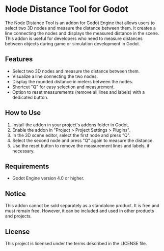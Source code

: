 # Node Distance Tool for Godot

The Node Distance Tool is an addon for Godot Engine that allows users to select two 3D nodes and measure the distance between them. It creates a line connecting the nodes and displays the measured distance in the scene. This addon is useful for developers who need to measure distances between objects during game or simulation development in Godot.

## Features
- Select two 3D nodes and measure the distance between them.
- Visualize a line connecting the two nodes.
- Display the rounded distance in meters between the nodes.
- Shortcut "Q" for easy selection and measurement.
- Option to reset measurements (remove all lines and labels) with a dedicated button.

## How to Use
1. Install the addon in your project's addons folder in Godot.
2. Enable the addon in "Project > Project Settings > Plugins".
3. In the 3D scene editor, select the first node and press "Q".
4. Select the second node and press "Q" again to measure the distance.
5. Use the reset button to remove the measurement lines and labels, if necessary.

## Requirements
- Godot Engine version 4.0 or higher.

## Notice
This addon cannot be sold separately as a standalone product. It is free and must remain free. However, it can be included and used in other products and projects.

## License
This project is licensed under the terms described in the LICENSE file.
